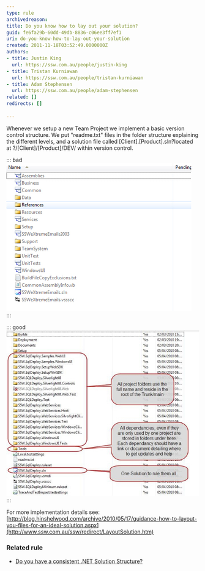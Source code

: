 ```yaml
---
type: rule
archivedreason: 
title: Do you know how to lay out your solution?
guid: fe6fa29b-60dd-49db-8836-c06ee3ff7ef1
uri: do-you-know-how-to-lay-out-your-solution
created: 2011-11-18T03:52:49.0000000Z
authors:
- title: Justin King
  url: https://ssw.com.au/people/justin-king
- title: Tristan Kurniawan
  url: https://ssw.com.au/people/tristan-kurniawan
- title: Adam Stephensen
  url: https://ssw.com.au/people/adam-stephensen
related: []
redirects: []

---
```


Whenever we setup a new Team Project we implement a basic version control structure. We put "readme.txt" files in the folder structure explaining the different levels, and a solution file called [Client].[Product].sln?located at ?/[Client]/[Product]/DEV/ within version control.


::: bad  
![Figure: Bad Example, how would anyone know how to sort this mess out?](MessySolution.jpg)  
:::

<!--endintro-->


::: good  
![Figure: Good Example, The ideal solution.](IdealSolution.jpg)  
:::

For more implementation details see:     
[http://blog.hinshelwood.com/archive/2010/05/17/guidance-how-to-layout-you-files-for-an-ideal-solution.aspx](http://www.ssw.com.au/ssw/redirect/LayoutSolution.htm)

### Related rule

* [Do you have a consistent .NET Solution Structure?](/do-you-have-a-consistent-net-solution-structure)
